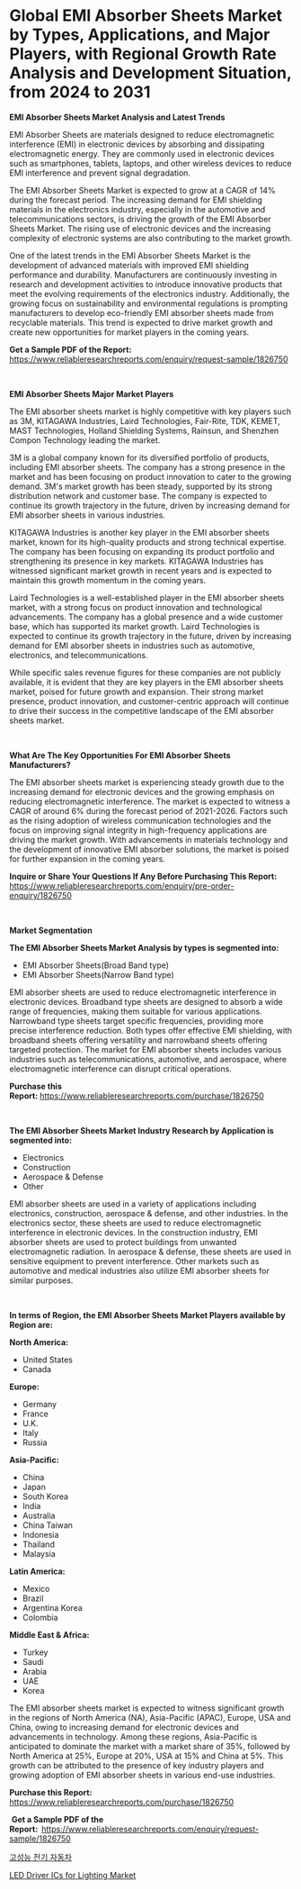 <p><h1>Global EMI Absorber Sheets Market by Types, Applications, and Major Players, with Regional Growth Rate Analysis and Development Situation, from 2024 to 2031</h1></p><p><strong>EMI Absorber Sheets Market Analysis and Latest Trends</strong></p>
<p><p>EMI Absorber Sheets are materials designed to reduce electromagnetic interference (EMI) in electronic devices by absorbing and dissipating electromagnetic energy. They are commonly used in electronic devices such as smartphones, tablets, laptops, and other wireless devices to reduce EMI interference and prevent signal degradation.</p><p>The EMI Absorber Sheets Market is expected to grow at a CAGR of 14% during the forecast period. The increasing demand for EMI shielding materials in the electronics industry, especially in the automotive and telecommunications sectors, is driving the growth of the EMI Absorber Sheets Market. The rising use of electronic devices and the increasing complexity of electronic systems are also contributing to the market growth.</p><p>One of the latest trends in the EMI Absorber Sheets Market is the development of advanced materials with improved EMI shielding performance and durability. Manufacturers are continuously investing in research and development activities to introduce innovative products that meet the evolving requirements of the electronics industry. Additionally, the growing focus on sustainability and environmental regulations is prompting manufacturers to develop eco-friendly EMI absorber sheets made from recyclable materials. This trend is expected to drive market growth and create new opportunities for market players in the coming years.</p></p>
<p><strong>Get a Sample PDF of the Report:&nbsp;</strong> <a href="https://www.reliableresearchreports.com/enquiry/request-sample/1826750">https://www.reliableresearchreports.com/enquiry/request-sample/1826750</a></p>
<p>&nbsp;</p>
<p><strong>EMI Absorber Sheets Major Market Players</strong></p>
<p><p>The EMI absorber sheets market is highly competitive with key players such as 3M, KITAGAWA Industries, Laird Technologies, Fair-Rite, TDK, KEMET, MAST Technologies, Holland Shielding Systems, Rainsun, and Shenzhen Compon Technology leading the market. </p><p>3M is a global company known for its diversified portfolio of products, including EMI absorber sheets. The company has a strong presence in the market and has been focusing on product innovation to cater to the growing demand. 3M's market growth has been steady, supported by its strong distribution network and customer base. The company is expected to continue its growth trajectory in the future, driven by increasing demand for EMI absorber sheets in various industries.</p><p>KITAGAWA Industries is another key player in the EMI absorber sheets market, known for its high-quality products and strong technical expertise. The company has been focusing on expanding its product portfolio and strengthening its presence in key markets. KITAGAWA Industries has witnessed significant market growth in recent years and is expected to maintain this growth momentum in the coming years.</p><p>Laird Technologies is a well-established player in the EMI absorber sheets market, with a strong focus on product innovation and technological advancements. The company has a global presence and a wide customer base, which has supported its market growth. Laird Technologies is expected to continue its growth trajectory in the future, driven by increasing demand for EMI absorber sheets in industries such as automotive, electronics, and telecommunications.</p><p>While specific sales revenue figures for these companies are not publicly available, it is evident that they are key players in the EMI absorber sheets market, poised for future growth and expansion. Their strong market presence, product innovation, and customer-centric approach will continue to drive their success in the competitive landscape of the EMI absorber sheets market.</p></p>
<p>&nbsp;</p>
<p><strong>What Are The Key Opportunities For EMI Absorber Sheets Manufacturers?</strong></p>
<p><p>The EMI absorber sheets market is experiencing steady growth due to the increasing demand for electronic devices and the growing emphasis on reducing electromagnetic interference. The market is expected to witness a CAGR of around 6% during the forecast period of 2021-2026. Factors such as the rising adoption of wireless communication technologies and the focus on improving signal integrity in high-frequency applications are driving the market growth. With advancements in materials technology and the development of innovative EMI absorber solutions, the market is poised for further expansion in the coming years.</p></p>
<p><strong>Inquire or Share Your Questions If Any Before Purchasing This Report:</strong> <a href="https://www.reliableresearchreports.com/enquiry/pre-order-enquiry/1826750">https://www.reliableresearchreports.com/enquiry/pre-order-enquiry/1826750</a></p>
<p>&nbsp;</p>
<p><strong>Market Segmentation</strong></p>
<p><strong>The EMI Absorber Sheets Market Analysis by types is segmented into:</strong></p>
<p><ul><li>EMI Absorber Sheets(Broad Band type)</li><li>EMI Absorber Sheets(Narrow Band type)</li></ul></p>
<p><p>EMI absorber sheets are used to reduce electromagnetic interference in electronic devices. Broadband type sheets are designed to absorb a wide range of frequencies, making them suitable for various applications. Narrowband type sheets target specific frequencies, providing more precise interference reduction. Both types offer effective EMI shielding, with broadband sheets offering versatility and narrowband sheets offering targeted protection. The market for EMI absorber sheets includes various industries such as telecommunications, automotive, and aerospace, where electromagnetic interference can disrupt critical operations.</p></p>
<p><strong>Purchase this Report:&nbsp;</strong><a href="https://www.reliableresearchreports.com/purchase/1826750">https://www.reliableresearchreports.com/purchase/1826750</a></p>
<p>&nbsp;</p>
<p><strong>The EMI Absorber Sheets Market Industry Research by Application is segmented into:</strong></p>
<p><ul><li>Electronics</li><li>Construction</li><li>Aerospace & Defense</li><li>Other</li></ul></p>
<p><p>EMI absorber sheets are used in a variety of applications including electronics, construction, aerospace & defense, and other industries. In the electronics sector, these sheets are used to reduce electromagnetic interference in electronic devices. In the construction industry, EMI absorber sheets are used to protect buildings from unwanted electromagnetic radiation. In aerospace & defense, these sheets are used in sensitive equipment to prevent interference. Other markets such as automotive and medical industries also utilize EMI absorber sheets for similar purposes.</p></p>
<p>&nbsp;</p>
<p><strong>In terms of Region, the EMI Absorber Sheets Market Players available by Region are:</strong></p>
<p>
    <p> <strong> North America: </strong>
        <ul>
            <li>United States</li>
            <li>Canada</li>
        </ul>
        </p> 
    <p> <strong> Europe: </strong>
        <ul>
            <li>Germany</li>
            <li>France</li>
            <li>U.K.</li>
            <li>Italy</li>
            <li>Russia</li>
        </ul>
        </p> 
    <p> <strong> Asia-Pacific: </strong>
        <ul>
            <li>China</li>
            <li>Japan</li>
            <li>South Korea</li>
            <li>India</li>
            <li>Australia</li>
            <li>China Taiwan</li>
            <li>Indonesia</li>
            <li>Thailand</li>
            <li>Malaysia</li>
        </ul>
        </p> 
    <p> <strong> Latin America: </strong>
        <ul>
            <li>Mexico</li>
            <li>Brazil</li>
            <li>Argentina Korea</li>
            <li>Colombia</li>
        </ul>
        </p> 
    <p> <strong> Middle East & Africa: </strong>
        <ul>
            <li>Turkey</li>
            <li>Saudi</li>
            <li>Arabia</li>
            <li>UAE</li>
            <li>Korea</li>
        </ul>
    </p>
    </p>
<p><p>The EMI absorber sheets market is expected to witness significant growth in the regions of North America (NA), Asia-Pacific (APAC), Europe, USA and China, owing to increasing demand for electronic devices and advancements in technology. Among these regions, Asia-Pacific is anticipated to dominate the market with a market share of 35%, followed by North America at 25%, Europe at 20%, USA at 15% and China at 5%. This growth can be attributed to the presence of key industry players and growing adoption of EMI absorber sheets in various end-use industries.</p></p>
<p><strong>Purchase this Report: </strong><a href="https://www.reliableresearchreports.com/purchase/1826750">https://www.reliableresearchreports.com/purchase/1826750</a></p>
<p>&nbsp;<strong>Get a Sample PDF of the Report:&nbsp;&nbsp;</strong><a href="https://www.reliableresearchreports.com/enquiry/request-sample/1826750">https://www.reliableresearchreports.com/enquiry/request-sample/1826750</a></p>
<p><strong></strong></p>
<p><p><a href="https://github.com/laholand/Market-Research-Report-List-3/blob/main/252822312298.md">고성능 전기 자동차</a></p><p><a href="https://github.com/JameTravis/Market-Research-Report-List-4/blob/main/led-driver-ics-for-lighting-market.md">LED Driver ICs for Lighting Market</a></p></p>